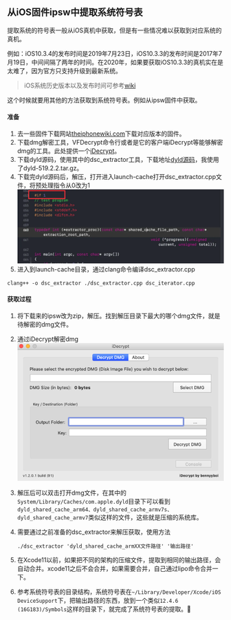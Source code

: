## 从iOS固件ipsw中提取系统符号表

提取系统的符号表一般从iOS真机中获取，但是有一些情况难以获取到对应系统的真机。

例如：iOS10.3.4的发布时间是2019年7月23日，iOS10.3.3的发布时间是2017年7月19日，中间间隔了两年的时间。在2020年，如果要获取iOS10.3.3的真机实在是太难了，因为官方只支持升级到最新系统。

> iOS系统历史版本以及发布时间可参考[wiki](https://zh.wikipedia.org/wiki/IOS版本历史)

这个时候就要用其他的方法获取到系统符号表。例如从ipsw固件中获取。

#### 准备

1. 去一些固件下载网站[theiphonewiki.com](https://www.theiphonewiki.com/wiki/Firmware)下载对应版本的固件。
2. 下载dmg解密工具，VFDecrypt命令行或者是它的客户端iDecrypt等能够解密dmg的工具。此处提供一个[iDecrypt](https://supergithuber.github.io/Resources/iDecrypt-Mac-build91-bennyyboi.zip)。
3. 下载dyld源码，使用其中的dsc_extractor工具，下载地址[dyld源码](https://opensource.apple.com/tarballs/dyld/)，我使用了dyld-519.2.2.tar.gz。
4. 下载完dyld源码后，解压，打开进入launch-cache打开dsc_extractor.cpp文件，将预处理指令从0改为1
![dyldModifyDefine](../img2/dyldModifyDefine.png)
5. 进入到launch-cache目录，通过clang命令编译dsc_extractor.cpp

```shell
clang++ -o dsc_extractor ./dsc_extractor.cpp dsc_iterator.cpp
```



#### 获取过程

1. 将下载来的ipsw改为zip，解压。找到解压目录下最大的哪个dmg文件，就是待解密的dmg文件。

2. 通过iDecrypt解密dmg
![iDecrypt](../img2/iDecryptSoftware.png)

3. 解压后可以双击打开dmg文件，在其中的`System/Library/Caches/com.apple.dyld`目录下可以看到`dyld_shared_cache_arm64、dyld_shared_cache_armv7s、dyld_shared_cache_armv7`类似这样的文件，这些就是压缩的系统库。

4. 需要通过之前准备的dsc_extractor来解压获取，使用方法

   ```shell
   ./dsc_extractor 'dyld_shared_cache_armXX文件路径' '输出路径'
   ```

5. 在Xcode11以前，如果把不同的架构的压缩文件，提取到相同的输出路径，会自动合并。xcode11之后不会合并，如果需要合并，自己通过lipo命令合并一下。

6. 参考系统符号表的目录结构，系统符号表在`~/Library/Developer/Xcode/iOS DeviceSupport`下，把输出路径的东西，放到一个类似`12.4.6 (16G183)/Symbols`这样的目录下，就完成了系统符号表的提取。🤩
